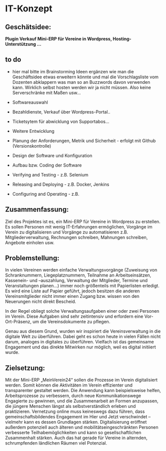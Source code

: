 # IT-Konzept
## Geschätsidee:
**Plugin Verkauf Mini-ERP für Vereine in Wordpress, Hosting-Unterstützung ...**
## to do
* hier mal bitte im Brainstorming Ideen ergänzen wie man die Geschäftsidee etwas erweitern könnte und mal die Vorschlagsliste
vom Dozenten abklappern was man so an Buzzwords davon verwenden kann. Wirklich selbst hosten werden wir ja nicht müssen. Also keine Serverschränke mit Maßen usw...
* Softwareauswahl
* Bezahldienste, Verkauf über Wordpress-Portal..
* Ticketsytem für abwicklung von Supportabos...
* Weitere Entwicklung

* Planung der Anforderungen, Metrik und Sicherheit - erfolgt mit Github (Versionskontrolle)
* Design der Software und Konfiguration
* Aufbau bzw. Coding der Software
* Verifying and Testing - z.B. Selenium
* Releasing and Deploying - z.B. Docker, Jenkins
* Configuring and Operating - z.B.

## Zusammenfassung:
Ziel des Projektes ist es, ein Mini-ERP für Vereine in Wordpress zu erstellen. Es sollen Personen mit wenig IT-Erfahrungen ermöglichen, Vorgänge im Verein zu digitalisieren und Vorgänge zu automatisieren z.B. Mitgliederverwaltung, Rechnungen schreiben, Mahnungen schreiben, Angebote einholen usw.

## Problemstellung:
In vielen Vereinen werden einfache Verwaltungsvorgänge (Zuweisung von Schranknummern, Liegeplatznummern, Teilnahme an Arbeitseinsätzen, Kassenein- und –auszahlung, Verwaltung der Mitglieder, Termine und Veranstaltungen planen…) immer noch größenteils mit Papierlisten erledigt. Es wird eine Liste auf Papier geführt, jedoch besitzen die anderen Vereinsmitglieder nicht immer einen Zugang bzw. wissen von den Neuerungen nicht direkt Bescheid.  

In der Regel obliegt solche Verwaltungsaufgaben einer oder zwei Personen im Verein. Diese Aufgaben sind sehr zeitintensiv und erfordern eine Vor-Ort-Präsenz, um die Vereinsdokumente zu pflegen.

Genau aus diesem Grund, wurden wir inspiriert die Vereinsverwaltung in die digitale Welt zu überführen. Dabei geht es schon heute in vielen Fällen nicht darum, analoges in digitales zu überführen. Vielfach ist das gemeinsame Engagement und das direkte Mitwirken nur möglich, weil es digital initiiert wurde.

## Zielsetzung:
Mit der Mini-ERP „MeinVerein24“ sollen die Prozesse im Verein digitalisiert werden. Somit können die Aktivitäten im Verein effizienter und transparenter gestaltet werden. Die Anwendung kann beispielsweise helfen, Arbeitsprozesse zu verbessern, durch neue Kommunikationswege Engagierte zu gewinnen, und die Zusammenarbeit an Formen anzupassen, die jüngere Menschen längst als selbstverständlich erleben und praktizieren. Vernetzung online muss keineswegs dazu führen, dass gemeinschaftsbildendes Engagement im Hier und Jetzt verschwindet – vielmehr kann es dessen Grundlagen stärken. Digitalisierung eröffnet außerdem potenziell auch älteren und mobilitätseingeschränkten Personen verbesserte Teilhabemöglichkeiten und kann so gesellschaftlichen Zusammenhalt stärken. Auch das hat gerade für Vereine in alternden, schrumpfenden ländlichen Räumen viel Potenzial. 

